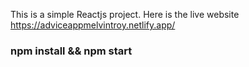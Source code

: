 This is a simple Reactjs project.
Here is the live website https://adviceappmelvintroy.netlify.app/
### npm install && npm start
